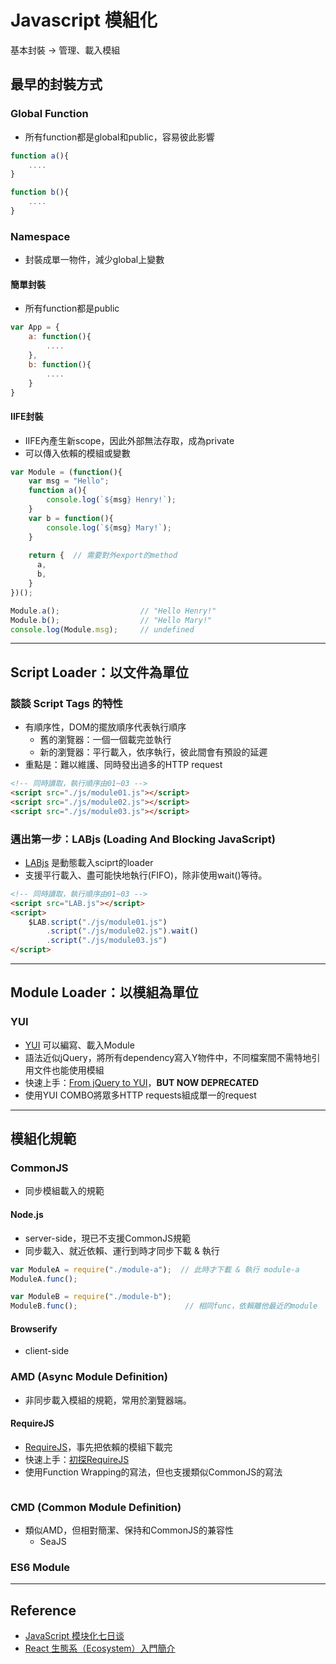 # Javascript 模組化
基本封裝 -> 管理、載入模組


## 最早的封裝方式

### Global Function
* 所有function都是global和public，容易彼此影響

```javascript
function a(){
    ....
}

function b(){
    ....
}
```

### Namespace
* 封裝成單一物件，減少global上變數

#### 簡單封裝
* 所有function都是public

```javascript
var App = {
    a: function(){
        ....
    },
    b: function(){
        ....
    }
}
```

#### IIFE封裝
* IIFE內產生新scope，因此外部無法存取，成為private
* 可以傳入依賴的模組或變數

```javascript
var Module = (function(){
    var msg = "Hello";
    function a(){
        console.log(`${msg} Henry!`);
    }
    var b = function(){
        console.log(`${msg} Mary!`);
    }
    
    return {  // 需要對外export的method
      a,
      b,
    }
})();

Module.a();                  // "Hello Henry!"
Module.b();                  // "Hello Mary!"
console.log(Module.msg);     // undefined
```

-----

## Script Loader：以文件為單位

### 談談 Script Tags 的特性

* 有順序性，DOM的擺放順序代表執行順序
    * 舊的瀏覽器：一個一個載完並執行
    * 新的瀏覽器：平行載入，依序執行，彼此間會有預設的延遲
* 重點是：難以維護、同時發出過多的HTTP request

```html
<!-- 同時讀取，執行順序由01~03 -->
<script src="./js/module01.js"></script>
<script src="./js/module02.js"></script>
<script src="./js/module03.js"></script>
```

### 邁出第一步：LABjs (Loading And Blocking JavaScript)

* [LABjs](https://github.com/getify/LABjs) 是動態載入sciprt的loader
* 支援平行載入、盡可能快地執行(FIFO)，除非使用wait()等待。

```html
<!-- 同時讀取，執行順序由01~03 -->
<script src="LAB.js"></script>
<script>
    $LAB.script("./js/module01.js")
        .script("./js/module02.js").wait()
        .script("./js/module03.js")
</script>
```

-----

## Module Loader：以模組為單位

### YUI

* [YUI](https://yuilibrary.com/) 可以編寫、載入Module
* 語法近似jQuery，將所有dependency寫入Y物件中，不同檔案間不需特地引用文件也能使用模組
* 快速上手：[From jQuery to YUI](https://www.slideshare.net/clayliao/handbook-from-jquery-to-yui-3)，**BUT NOW DEPRECATED**
* 使用YUI COMBO將眾多HTTP requests組成單一的request

-----

## 模組化規範

### CommonJS

* 同步模組載入的規範

#### Node.js

* server-side，現已不支援CommonJS規範
* 同步載入、就近依賴、運行到時才同步下載 & 執行

```javascript
var ModuleA = require("./module-a");  // 此時才下載 & 執行 module-a
ModuleA.func();

var ModuleB = require("./module-b");  
ModuleB.func();                        // 相同func，依賴離他最近的module
```

#### Browserify

* client-side


### AMD (Async Module Definition)

* 非同步載入模組的規範，常用於瀏覽器端。

#### RequireJS

* [RequireJS](http://requirejs.org/)，事先把依賴的模組下載完
* 快速上手：[初探RequireJS](https://www.openfoundry.org/tw/tech-column/8678-beginning-requirejs)
* 使用Function Wrapping的寫法，但也支援類似CommonJS的寫法

```javascript

```

### CMD (Common Module Definition)

* 類似AMD，但相對簡潔、保持和CommonJS的兼容性
    * SeaJS

### ES6 Module

-----

## Reference
* [JavaScript 模块化七日谈](http://huangxuan.me/2015/07/09/js-module-7day/)
* [React 生態系（Ecosystem）入門簡介](https://github.com/kdchang/reactjs101/blob/master/Ch01/react-ecosystem-introduction.md)